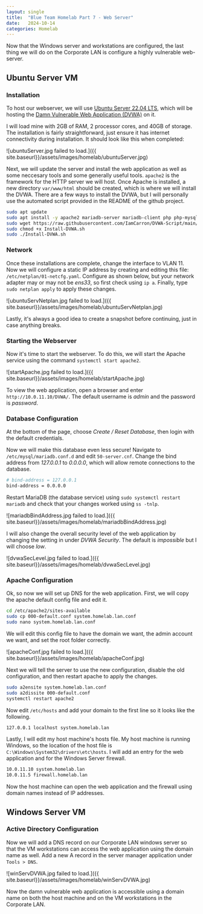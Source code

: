 ```yaml
---
layout: single
title:  "Blue Team Homelab Part 7 - Web Server"
date:   2024-10-14
categories: Homelab
---
```


Now that the Windows server and workstations are configured, the last thing we will do on the Corporate LAN is configure a highly vulnerable web-server.

## Ubuntu Server VM
### Installation
To host our webserver, we will use [Ubuntu Server 22.04 LTS](https://ubuntu.com/download/server), which will be hosting the [Damn Vulnerable Web Application (DVWA)](https://github.com/digininja/DVWA) on it.

I will load mine with 2GB of RAM, 2 processor cores, and 40GB of storage. The installation is fairly straightforward, just ensure it has internet connectivity during installation. It should look like this when completed:

![ubuntuServer.jpg failed to load.]({{ site.baseurl}}/assets/images/homelab/ubuntuServer.jpg)

Next, we will update the server and install the web application as well as some neccesary tools and some generally useful tools. ```apache2``` is the framework for the HTTP server we will host. Once Apache is installed, a new directory ```var/www/html``` should be created, which is where we will install the DVWA. There are a few ways to install the DVWA, but I will personally use the automated script provided in the README of the github project. 

``` bash
sudo apt update
sudo apt install -y apache2 mariadb-server mariadb-client php php-mysqli php-gd libapache2-mod-php fping nano
sudo wget https://raw.githubusercontent.com/IamCarron/DVWA-Script/main/Install-DVWA.sh
sudo chmod +x Install-DVWA.sh
sudo ./Install-DVWA.sh
```

### Network
Once these installations are complete, change the interface to VLAN 11. Now we will configure a static IP address by creating and editing this file: ```/etc/netplan/01-netcfg.yaml```. Configure as shown below, but your network adapter may or may not be *ens33*, so first check using ```ip a```. Finally, type ```sudo netplan apply``` to apply these changes.

![ubuntuServNetplan.jpg failed to load.]({{ site.baseurl}}/assets/images/homelab/ubuntuServNetplan.jpg)

Lastly, it's always a good idea to create a snapshot before continuing, just in case anything breaks.

### Starting the Webserver
Now it's time to start the webserver. To do this, we will start the Apache service using the command ```systemctl start apache2```.

![startApache.jpg failed to load.]({{ site.baseurl}}/assets/images/homelab/startApache.jpg)

To view the web application, open a browser and enter ```http://10.0.11.10/DVWA/```. The default username is *admin* and the password is *password*.

### Database Configuration
At the bottom of the page, choose *Create / Reset Database*, then login with the default credentials.

Now we will make this database even less secure! Navigate to ```/etc/mysql/mariadb.conf.d``` and edit ```50-server.cnf```. Change the bind address from *127.0.0.1* to *0.0.0.0*, which will allow remote connections to the database.

``` bash
# bind-address = 127.0.0.1
bind-address = 0.0.0.0
```

Restart MariaDB (the database service) using ```sudo systemctl restart mariadb``` and check that your changes worked using ```ss -tnlp```.

![mariadbBindAddress.jpg failed to load.]({{ site.baseurl}}/assets/images/homelab/mariadbBindAddress.jpg)

I will also change the overall security level of the web application by changing the setting in under *DVWA Security*. The default is *impossible* but I will choose *low*.

![dvwaSecLevel.jpg failed to load.]({{ site.baseurl}}/assets/images/homelab/dvwaSecLevel.jpg)

### Apache Configuration
Ok, so now we will set up DNS for the web application. First, we will copy the apache default config file and edit it.

``` bash
cd /etc/apache2/sites-available
sudo cp 000-default.conf system.homelab.lan.conf
sudo nano system.homelab.lan.conf
```
We will edit this config file to have the domain we want, the admin account we want, and set the root folder correctly.

![apacheConf.jpg failed to load.]({{ site.baseurl}}/assets/images/homelab/apacheConf.jpg)

Next we will tell the server to use the new configuration, disable the old configuration, and then restart apache to apply the changes.

``` bash
sudo a2ensite system.homelab.lan.conf
sudo a2dissite 000-default.conf
systemctl restart apache2
```

Now edit ```/etc/hosts``` and add your domain to the first line so it looks like the following.

``` bash
127.0.0.1 localhost system.homelab.lan
```

Lastly, I will edit my host machine's hosts file. My host machine is running Windows, so the location of the host file is ```C:\Windows\System32\drivers\etc\hosts```. I will add an entry for the web application and for the Windows Server firewall.

``` bash
10.0.11.10 system.homelab.lan
10.0.11.5 firewall.homelab.lan
```

Now the host machine can open the web application and the firewall using domain names instead of IP addresses.

## Windows Server VM
### Active Directory Configuration
Now we will add a DNS record on our Corporate LAN windows server so that the VM workstations can access the web application using the domain name as well. Add a new A record in the server manager application under ```Tools > DNS```.

![winServDVWA.jpg failed to load.]({{ site.baseurl}}/assets/images/homelab/winServDVWA.jpg)

Now the damn vulnerable web application is accessible using a domain name on both the host machine and on the VM workstations in the Corporate LAN.